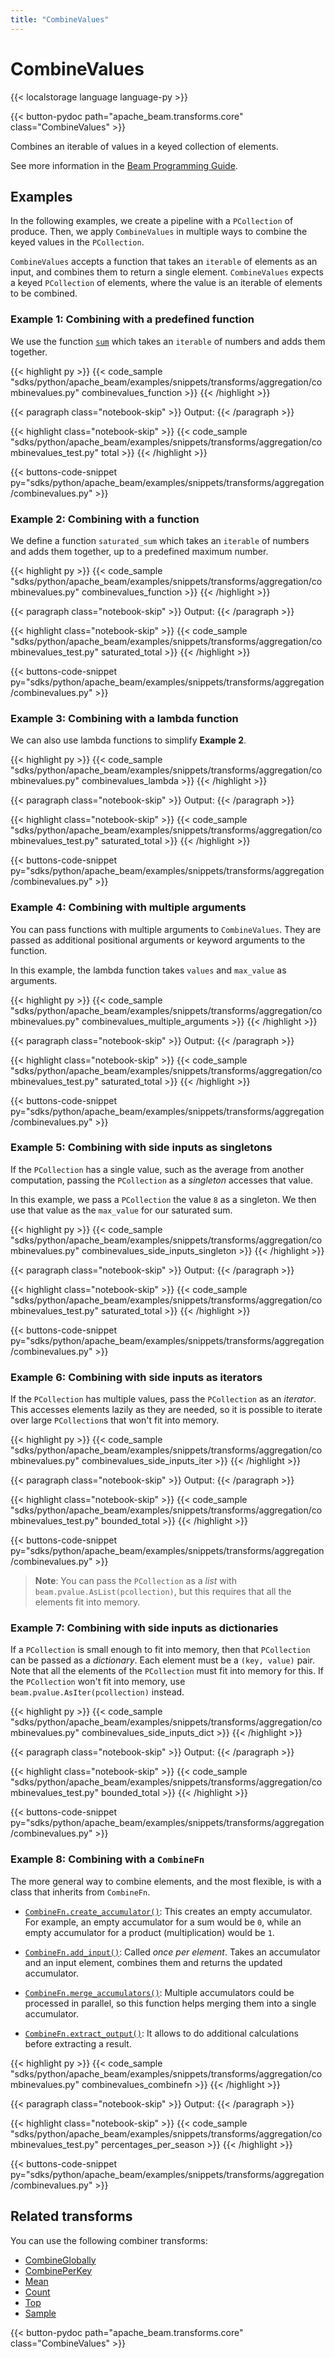 ```yaml
---
title: "CombineValues"
---
```

<!--
Licensed under the Apache License, Version 2.0 (the "License");
you may not use this file except in compliance with the License.
You may obtain a copy of the License at

http://www.apache.org/licenses/LICENSE-2.0

Unless required by applicable law or agreed to in writing, software
distributed under the License is distributed on an "AS IS" BASIS,
WITHOUT WARRANTIES OR CONDITIONS OF ANY KIND, either express or implied.
See the License for the specific language governing permissions and
limitations under the License.
-->

# CombineValues

{{< localstorage language language-py >}}

{{< button-pydoc path="apache_beam.transforms.core" class="CombineValues" >}}

Combines an iterable of values in a keyed collection of elements.

See more information in the [Beam Programming Guide](/documentation/programming-guide/#combine).

## Examples

In the following examples, we create a pipeline with a `PCollection` of produce.
Then, we apply `CombineValues` in multiple ways to combine the keyed values in the `PCollection`.

`CombineValues` accepts a function that takes an `iterable` of elements as an input, and combines them to return a single element.
`CombineValues` expects a keyed `PCollection` of elements, where the value is an iterable of elements to be combined.

### Example 1: Combining with a predefined function

We use the function
[`sum`](https://docs.python.org/3/library/functions.html#sum)
which takes an `iterable` of numbers and adds them together.

{{< highlight py >}}
{{< code_sample "sdks/python/apache_beam/examples/snippets/transforms/aggregation/combinevalues.py" combinevalues_function >}}
{{< /highlight >}}

{{< paragraph class="notebook-skip" >}}
Output:
{{< /paragraph >}}

{{< highlight class="notebook-skip" >}}
{{< code_sample "sdks/python/apache_beam/examples/snippets/transforms/aggregation/combinevalues_test.py" total >}}
{{< /highlight >}}

{{< buttons-code-snippet
  py="sdks/python/apache_beam/examples/snippets/transforms/aggregation/combinevalues.py" >}}

### Example 2: Combining with a function

We define a function `saturated_sum` which takes an `iterable` of numbers and adds them together, up to a predefined maximum number.

{{< highlight py >}}
{{< code_sample "sdks/python/apache_beam/examples/snippets/transforms/aggregation/combinevalues.py" combinevalues_function >}}
{{< /highlight >}}

{{< paragraph class="notebook-skip" >}}
Output:
{{< /paragraph >}}

{{< highlight class="notebook-skip" >}}
{{< code_sample "sdks/python/apache_beam/examples/snippets/transforms/aggregation/combinevalues_test.py" saturated_total >}}
{{< /highlight >}}

{{< buttons-code-snippet
  py="sdks/python/apache_beam/examples/snippets/transforms/aggregation/combinevalues.py" >}}

### Example 3: Combining with a lambda function

We can also use lambda functions to simplify **Example 2**.

{{< highlight py >}}
{{< code_sample "sdks/python/apache_beam/examples/snippets/transforms/aggregation/combinevalues.py" combinevalues_lambda >}}
{{< /highlight >}}

{{< paragraph class="notebook-skip" >}}
Output:
{{< /paragraph >}}

{{< highlight class="notebook-skip" >}}
{{< code_sample "sdks/python/apache_beam/examples/snippets/transforms/aggregation/combinevalues_test.py" saturated_total >}}
{{< /highlight >}}

{{< buttons-code-snippet
  py="sdks/python/apache_beam/examples/snippets/transforms/aggregation/combinevalues.py" >}}

### Example 4: Combining with multiple arguments

You can pass functions with multiple arguments to `CombineValues`.
They are passed as additional positional arguments or keyword arguments to the function.

In this example, the lambda function takes `values` and `max_value` as arguments.

{{< highlight py >}}
{{< code_sample "sdks/python/apache_beam/examples/snippets/transforms/aggregation/combinevalues.py" combinevalues_multiple_arguments >}}
{{< /highlight >}}

{{< paragraph class="notebook-skip" >}}
Output:
{{< /paragraph >}}

{{< highlight class="notebook-skip" >}}
{{< code_sample "sdks/python/apache_beam/examples/snippets/transforms/aggregation/combinevalues_test.py" saturated_total >}}
{{< /highlight >}}

{{< buttons-code-snippet
  py="sdks/python/apache_beam/examples/snippets/transforms/aggregation/combinevalues.py" >}}

### Example 5: Combining with side inputs as singletons

If the `PCollection` has a single value, such as the average from another computation,
passing the `PCollection` as a *singleton* accesses that value.

In this example, we pass a `PCollection` the value `8` as a singleton.
We then use that value as the `max_value` for our saturated sum.

{{< highlight py >}}
{{< code_sample "sdks/python/apache_beam/examples/snippets/transforms/aggregation/combinevalues.py" combinevalues_side_inputs_singleton >}}
{{< /highlight >}}

{{< paragraph class="notebook-skip" >}}
Output:
{{< /paragraph >}}

{{< highlight class="notebook-skip" >}}
{{< code_sample "sdks/python/apache_beam/examples/snippets/transforms/aggregation/combinevalues_test.py" saturated_total >}}
{{< /highlight >}}

{{< buttons-code-snippet
  py="sdks/python/apache_beam/examples/snippets/transforms/aggregation/combinevalues.py" >}}

### Example 6: Combining with side inputs as iterators

If the `PCollection` has multiple values, pass the `PCollection` as an *iterator*.
This accesses elements lazily as they are needed,
so it is possible to iterate over large `PCollection`s that won't fit into memory.

{{< highlight py >}}
{{< code_sample "sdks/python/apache_beam/examples/snippets/transforms/aggregation/combinevalues.py" combinevalues_side_inputs_iter >}}
{{< /highlight >}}

{{< paragraph class="notebook-skip" >}}
Output:
{{< /paragraph >}}

{{< highlight class="notebook-skip" >}}
{{< code_sample "sdks/python/apache_beam/examples/snippets/transforms/aggregation/combinevalues_test.py" bounded_total >}}
{{< /highlight >}}

{{< buttons-code-snippet
  py="sdks/python/apache_beam/examples/snippets/transforms/aggregation/combinevalues.py" >}}

> **Note**: You can pass the `PCollection` as a *list* with `beam.pvalue.AsList(pcollection)`,
> but this requires that all the elements fit into memory.

### Example 7: Combining with side inputs as dictionaries

If a `PCollection` is small enough to fit into memory, then that `PCollection` can be passed as a *dictionary*.
Each element must be a `(key, value)` pair.
Note that all the elements of the `PCollection` must fit into memory for this.
If the `PCollection` won't fit into memory, use `beam.pvalue.AsIter(pcollection)` instead.

{{< highlight py >}}
{{< code_sample "sdks/python/apache_beam/examples/snippets/transforms/aggregation/combinevalues.py" combinevalues_side_inputs_dict >}}
{{< /highlight >}}

{{< paragraph class="notebook-skip" >}}
Output:
{{< /paragraph >}}

{{< highlight class="notebook-skip" >}}
{{< code_sample "sdks/python/apache_beam/examples/snippets/transforms/aggregation/combinevalues_test.py" bounded_total >}}
{{< /highlight >}}

{{< buttons-code-snippet
  py="sdks/python/apache_beam/examples/snippets/transforms/aggregation/combinevalues.py" >}}

### Example 8: Combining with a `CombineFn`

The more general way to combine elements, and the most flexible, is with a class that inherits from `CombineFn`.

* [`CombineFn.create_accumulator()`](https://beam.apache.org/releases/pydoc/current/apache_beam.transforms.core.html#apache_beam.transforms.core.CombineFn.create_accumulator):
  This creates an empty accumulator.
  For example, an empty accumulator for a sum would be `0`, while an empty accumulator for a product (multiplication) would be `1`.

* [`CombineFn.add_input()`](https://beam.apache.org/releases/pydoc/current/apache_beam.transforms.core.html#apache_beam.transforms.core.CombineFn.add_input):
  Called *once per element*.
  Takes an accumulator and an input element, combines them and returns the updated accumulator.

* [`CombineFn.merge_accumulators()`](https://beam.apache.org/releases/pydoc/current/apache_beam.transforms.core.html#apache_beam.transforms.core.CombineFn.merge_accumulators):
  Multiple accumulators could be processed in parallel, so this function helps merging them into a single accumulator.

* [`CombineFn.extract_output()`](https://beam.apache.org/releases/pydoc/current/apache_beam.transforms.core.html#apache_beam.transforms.core.CombineFn.extract_output):
  It allows to do additional calculations before extracting a result.

{{< highlight py >}}
{{< code_sample "sdks/python/apache_beam/examples/snippets/transforms/aggregation/combinevalues.py" combinevalues_combinefn >}}
{{< /highlight >}}

{{< paragraph class="notebook-skip" >}}
Output:
{{< /paragraph >}}

{{< highlight class="notebook-skip" >}}
{{< code_sample "sdks/python/apache_beam/examples/snippets/transforms/aggregation/combinevalues_test.py" percentages_per_season >}}
{{< /highlight >}}

{{< buttons-code-snippet
  py="sdks/python/apache_beam/examples/snippets/transforms/aggregation/combinevalues.py" >}}

## Related transforms

You can use the following combiner transforms:

* [CombineGlobally](/documentation/transforms/python/aggregation/combineglobally)
* [CombinePerKey](/documentation/transforms/python/aggregation/combineperkey)
* [Mean](/documentation/transforms/python/aggregation/mean)
* [Count](/documentation/transforms/python/aggregation/count)
* [Top](/documentation/transforms/python/aggregation/top)
* [Sample](/documentation/transforms/python/aggregation/sample)

{{< button-pydoc path="apache_beam.transforms.core" class="CombineValues" >}}